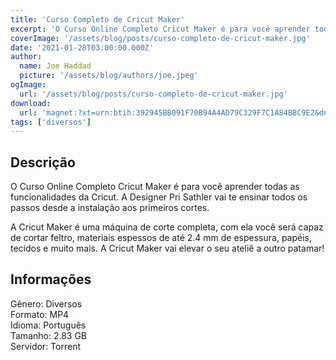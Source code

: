 ```yaml
---
title: 'Curso Completo de Cricut Maker'
excerpt: 'O Curso Online Completo Cricut Maker é para você aprender todas as funcionalidades da Cricut. A Designer Pri Sathler vai te ensinar todos os passos desde a instalação aos primeiros cortes.   A Cricut Maker é uma máquina de corte completa, com ela você será capaz de cortar feltro, mate'
coverImage: '/assets/blog/posts/curso-completo-de-cricut-maker.jpg'
date: '2021-01-28T03:00:00.000Z'
author:
  name: Joe Haddad
  picture: '/assets/blog/authors/joe.jpeg'
ogImage:
  url: '/assets/blog/posts/curso-completo-de-cricut-maker.jpg'
download:
  url: 'magnet:?xt=urn:btih:392945BB091F70B94A4AD79C329F7C1A84BBC9E2&dn=Curso%20Online%20Completo%20Circuit%20Maker&tr=udp%3a%2f%2ftracker.openbittorrent.com%3a1337%2fannounce&tr=udp%3a%2f%2ftracker.opentrackr.org%3a1337%2fannounce'
tags: ['diversos']
---
```

<h2>Descrição</h2>
<p></p><p>O Curso Online Completo Cricut Maker é para você aprender todas as funcionalidades da Cricut. A Designer Pri Sathler vai te ensinar todos os passos desde a instalação aos primeiros cortes. </p><p>A Cricut Maker é uma máquina de corte completa, com ela você será capaz de cortar feltro, materiais espessos de até 2.4 mm de espessura, papéis, tecidos e muito mais. A Cricut Maker vai elevar o seu ateliê a outro patamar!</p><h2>Informações</h2><p>Gênero: Diversos<br/>Formato: MP4<br/>Idioma: Português<br/>Tamanho: 2.83 GB<br/>Servidor: Torrent</p>